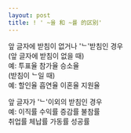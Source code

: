 ```yaml
---
layout: post
title: ! ' ~율 和 ~률 的区别'
---
```


<p>앞 글자에 받침이 없거나 &#39;ᄂ&#39;받침인 경우<br />(앞 글자에 받침이 없을 때)<br />    예: 투표율 참가율 승소율<br />(받침이 ᄂ일 때)<br />    예: 할인율 흡연율 이혼율 지원율</p>



<p>앞 글자가 &#39;ᄂ&#39;이외의 받침인 경우<br />    예: 이직률 수익률 증감률 불참률<br />        취업률 체납률 가동률 성공률</p>

